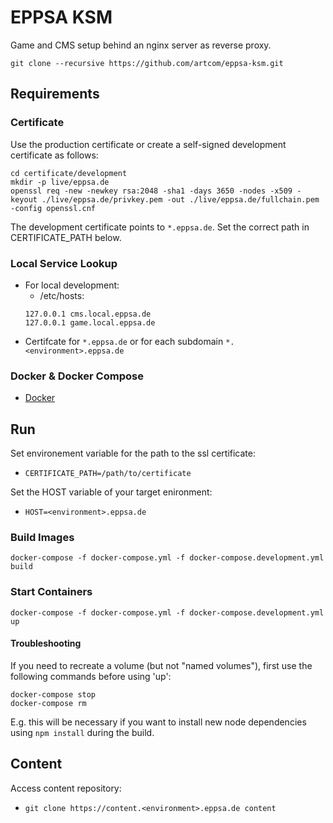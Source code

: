 # EPPSA KSM

Game and CMS setup behind an nginx server as reverse proxy.

`git clone --recursive https://github.com/artcom/eppsa-ksm.git`

## Requirements

### Certificate
Use the production certificate or create a self-signed development certificate as follows:
```
cd certificate/development
mkdir -p live/eppsa.de
openssl req -new -newkey rsa:2048 -sha1 -days 3650 -nodes -x509 -keyout ./live/eppsa.de/privkey.pem -out ./live/eppsa.de/fullchain.pem -config openssl.cnf
```

The development certificate points to `*.eppsa.de`. Set the correct path in CERTIFICATE_PATH below.

### Local Service Lookup
  * For local development:
    * /etc/hosts:
    ```
    127.0.0.1 cms.local.eppsa.de
    127.0.0.1 game.local.eppsa.de
    ```
  * Certifcate for `*.eppsa.de` or for each subdomain `*.<environment>.eppsa.de`

### Docker & Docker Compose
  * [Docker](https://docs.docker.com/install/)

## Run
Set environement variable for the path to the ssl certificate:
  * `CERTIFICATE_PATH=/path/to/certificate`

Set the HOST variable of your target enironment:
  * `HOST=<environment>.eppsa.de`

### Build Images
`docker-compose -f docker-compose.yml -f docker-compose.development.yml build`

### Start Containers
`docker-compose -f docker-compose.yml -f docker-compose.development.yml up`

#### Troubleshooting
If you need to recreate a volume (but not "named volumes"), first use the following commands before using 'up':
```
docker-compose stop
docker-compose rm
```
E.g. this will be necessary if you want to install new node dependencies using `npm install` during the build.

## Content
Access content repository:

* `git clone https://content.<environment>.eppsa.de content`
